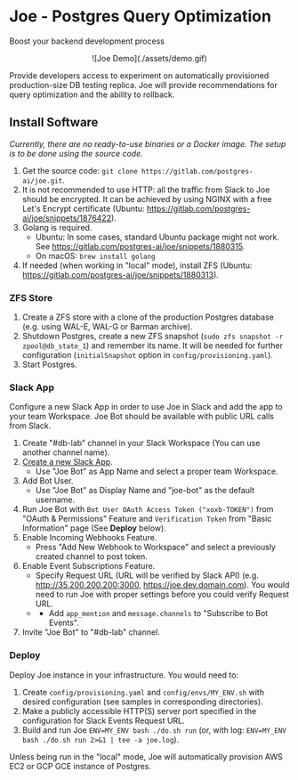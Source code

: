 # Joe - Postgres Query Optimization
Boost your backend development process

<div align="center">
    ![Joe Demo](./assets/demo.gif)
</div>

Provide developers access to experiment on automatically provisioned
production-size DB testing replica. Joe will provide recommendations
for query optimization and the ability to rollback.

## Install Software

*Currently, there are no ready-to-use binaries or a Docker image. The setup
is to be done using the source code.*

1. Get the source code: `git clone https://gitlab.com/postgres-ai/joe.git`.
1. It is not recommended to use HTTP: all the traffic from Slack to Joe should
be encrypted. It can be achieved by using NGINX with a free Let's Encrypt
certificate (Ubuntu: https://gitlab.com/postgres-ai/joe/snippets/1876422).
1. Golang is required.
    - Ubuntu: In some cases, standard Ubuntu package might not work. See
https://gitlab.com/postgres-ai/joe/snippets/1880315.
    - On macOS: `brew install golang`
1. If needed (when working in "local" mode), install ZFS (Ubuntu:
https://gitlab.com/postgres-ai/joe/snippets/1880313).

### ZFS Store
1. Create a ZFS store with a clone of
the production Postgres database (e.g. using WAL-E, WAL-G or Barman archive).
1. Shutdown Postgres, create a new ZFS snapshot
(`sudo zfs snapshot -r  zpool@db_state_1`) and remember its name. It will
be needed for further configuration (`initialSnapshot` option in 
`config/provisioning.yaml`).
1. Start Postgres.

### Slack App
Configure a new Slack App in order to use Joe in Slack and add the app to your
team Workspace. Joe Bot should be available with public URL calls from Slack.
1. Create "#db-lab" channel in your Slack Workspace (You can use another channel name).
1. [Create a new Slack App](https://api.slack.com/apps?new_app=1).
    * Use "Joe Bot" as App Name and select a proper team Workspace.
1. Add Bot User.
    * Use "Joe Bot" as Display Name and "joe-bot" as the default username.
1. Run Joe Bot with `Bot User OAuth Access Token ("xoxb-TOKEN")` from "OAuth & Permissions" Feature and `Verification Token` from "Basic Information" page (See **Deploy** below).
1. Enable Incoming Webhooks Feature.
    * Press "Add New Webhook to Workspace" and select a previously created channel to post token.
1. Enable Event Subscriptions Feature.
    * Specify Request URL (URL will be verified by Slack API) (e.g. http://35.200.200.200:3000, https://joe.dev.domain.com). You would need to run Joe with proper settings before you could verify Request URL.
    * * Add `app_mention` and `message.channels` to "Subscribe to Bot Events".
1. Invite "Joe Bot" to "#db-lab" channel.

### Deploy
Deploy Joe instance in your infrastructure. You would need to:
1. Create `config/provisioning.yaml` and `config/envs/MY_ENV.sh` with desired configuration (see samples in corresponding directories).
1. Make a publicly accessible HTTP(S) server port specified in the configuration for Slack Events Request URL.
1. Build and run Joe `ENV=MY_ENV bash ./do.sh run` (or, with log: `ENV=MY_ENV bash ./do.sh run 2>&1 | tee -a joe.log`).

Unless being run in the "local" mode, Joe will automatically provision AWS EC2
or GCP GCE instance of Postgres.

